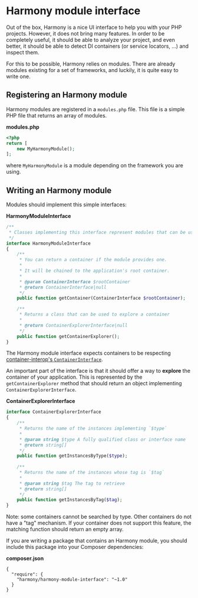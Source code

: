Harmony module interface
========================

Out of the box, Harmony is a nice UI interface to help you with your PHP projects. However, it does not bring
many features. In order to be completely useful, it should be able to analyze your project, and even better,
it should be able to detect DI containers (or service locators, ...) and inspect them.

For this to be possible, Harmony relies on modules. There are already modules existing for a set of
frameworks, and luckily, it is quite easy to write one.

Registering an Harmony module
-----------------------------

Harmony modules are registered in a `modules.php` file.
This file is a simple PHP file that returns an array of modules.

**modules.php**
```php
<?php
return [
    new MyHarmonyModule();
];
```

where `MyHarmonyModule` is a module depending on the framework you are using.

Writing an Harmony module
-------------------------

Modules should implement this simple interfaces:

**HarmonyModuleInterface**
```php
/**
 * Classes implementing this interface represent modules that can be used by Harmony.
 */
interface HarmonyModuleInterface
{
    /**
     * You can return a container if the module provides one.
     *
     * It will be chained to the application's root container.
     *
     * @param ContainerInterface $rootContainer
     * @return ContainerInterface|null
     */
    public function getContainer(ContainerInterface $rootContainer);

    /**
     * Returns a class that can be used to explore a container
     *
     * @return ContainerExplorerInterface|null
     */
    public function getContainerExplorer();
}
```

The Harmony module interface expects containers to be respecting [container-interop's `ContainerInterface`](https://github.com/container-interop/container-interop).

An important part of the interface is that it should offer a way to **explore** the container of your application.
This is represented by the `getContainerExplorer` method that should return an
object implementing `ContainerExplorerInterface`.

**ContainerExplorerInterface**
```php
interface ContainerExplorerInterface
{
    /**
     * Returns the name of the instances implementing `$type`
     *
     * @param string $type A fully qualified class or interface name
     * @return string[]
     */
    public function getInstancesByType($type);
    
    /**
     * Returns the name of the instances whose tag is `$tag`
     *
     * @param string $tag The tag to retrieve
     * @return string[]
     */
    public function getInstancesByTag($tag);
}
```

Note: some containers cannot be searched by type. Other containers do not have a "tag" mechanism. If your container does not
support this feature, the matching function should return an empty array.

If you are writing a package that contains an Harmony module, you should include this package into your Composer dependencies:

**composer.json**
```
{
  "require": {
    "harmony/harmony-module-interface": "~1.0"
  }
}
```
